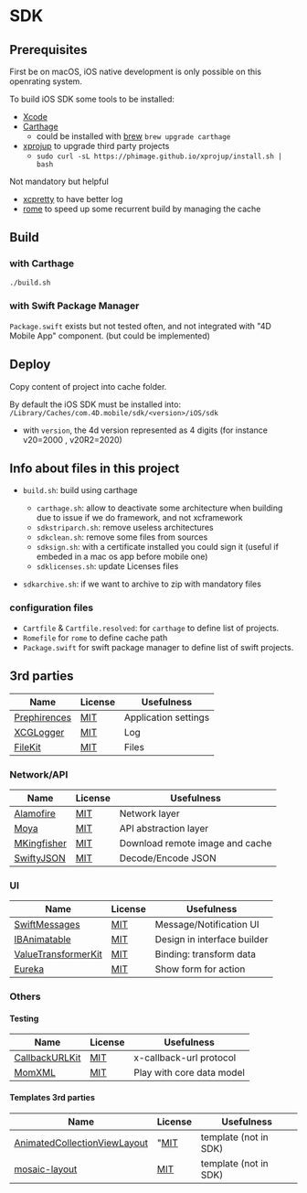# SDK

## Prerequisites

First be on macOS, iOS native development is only possible on this openrating system.

To build iOS SDK some tools to be installed:

- [Xcode](https://apps.apple.com/fr/app/xcode/id497799835?mt=12)
- [Carthage](https://github.com/Carthage/Carthage/issues/1194)
  - could be installed with [brew](https://brew.sh/) `brew upgrade carthage`
- [xprojup](https://github.com/phimage/xprojup) to upgrade third party projects
  - `sudo curl -sL https://phimage.github.io/xprojup/install.sh | bash`

Not mandatory but helpful

- [xcpretty](https://github.com/xcpretty/xcpretty) to have better log
- [rome](https://github.com/tmspzz/Rome) to speed up some recurrent build by managing the cache

## Build

### with Carthage

```bash
./build.sh
```

### with Swift Package Manager

`Package.swift` exists but not tested often, and not integrated with "4D Mobile App" component. (but could be implemented)

## Deploy

Copy content of project into cache folder.

By default the iOS SDK must be installed into: `/Library/Caches/com.4D.mobile/sdk/<version>/iOS/sdk`

- with `version`, the 4d version represented as 4 digits (for instance v20=2000 , v20R2=2020)



## Info about files in this project

- `build.sh`: build using carthage
  - `carthage.sh`: allow to deactivate some architecture when building due to issue if we do framework, and not xcframework
  - `sdkstriparch.sh`: remove useless architectures
  - `sdkclean.sh`: remove some files from sources
  - `sdksign.sh`: with a certificate installed you could sign it (useful if embeded in a mac os app before mobile one)
  - `sdklicenses.sh`: update Licenses files

- `sdkarchive.sh`: if we want to archive to zip with mandatory files

### configuration files

- `Cartfile` & `Cartfile.resolved`: for `carthage` to define list of projects.
- `Romefile` for `rome` to define cache path
- `Package.swift` for swift package manager to define list of swift projects.

## 3rd parties

| Name | License | Usefulness |
|-|-|-|
| [Prephirences](https://github.com/phimage/Prephirences) | [MIT](https://github.com/phimage/Prephirences/blob/master/LICENSE) | Application settings |
| [XCGLogger](https://github.com/DaveWoodCom/XCGLogger) | [MIT](https://github.com/DaveWoodCom/XCGLogger/blob/master/LICENSE) | Log | 
| [FileKit](https://github.com/nvzqz/FileKit) | [MIT](https://github.com/nvzqz/FileKit/blob/master/LICENSE.md) | Files |

### Network/API

| Name | License | Usefulness |
|-|-|-|
| [Alamofire](https://github.com/Alamofire/Alamofire ) | [MIT](https://github.com/Alamofire/Alamofire/blob/master/LICENSE) | Network layer |
| [Moya](https://github.com/Moya/Moya) | [MIT](https://github.com/Moya/Moya/blob/master/License.md) | API abstraction layer |
| [MKingfisher](https://github.com/onevcat/Kingfisher ) | [MIT](https://github.com/onevcat/Kingfisher/blob/master/LICENSE) | Download remote image and cache |
| [SwiftyJSON](https://github.com/SwiftyJSON/SwiftyJSON ) | [MIT](https://github.com/SwiftyJSON/SwiftyJSON/blob/master/LICENSE) | Decode/Encode JSON |

### UI

| Name | License | Usefulness |
|-|-|-|
| [SwiftMessages](https://github.com/SwiftKickMobile/SwiftMessages ) | [MIT](https://github.com/SwiftKickMobile/SwiftMessages/blob/master/LICENSE.md) | Message/Notification UI | 
| [IBAnimatable](https://github.com/IBAnimatable/IBAnimatable) | [MIT](https://github.com/IBAnimatable/IBAnimatable/blob/master/LICENSE) | Design in interface builder | 
| [ValueTransformerKit](https://github.com/phimage/ValueTransformerKit) | [MIT](https://github.com/phimage/ValueTransformerKit/blob/master/LICENSE) | Binding: transform data | 
| [Eureka](https://github.com/xmartlabs/Eureka ) | [MIT](https://github.com/xmartlabs/Eureka/blob/master/LICENSE) | Show form for action |

### Others

#### Testing

| Name | License | Usefulness |
|-|-|-|
| [CallbackURLKit](https://github.com/phimage/CallbackURLKit ) | [MIT](https://github.com/phimage/CallbackURLKit/blob/master/LICENSE) | x-callback-url protocol | 
| [MomXML](https://github.com/phimage/MomXML) | [MIT](https://github.com/phimage/MomXML/blob/master/LICENSE) | Play with core data model |

#### Templates 3rd parties

| Name | License | Usefulness |
|-|-|-|
| [AnimatedCollectionViewLayout](https://github.com/KelvinJin/AnimatedCollectionViewLayout) | "[MIT](https://github.com/KelvinJin/AnimatedCollectionViewLayout/blob/master/LICENSE) | template (not in SDK) |
| [mosaic-layout]( https://github.com/vinnyoodles/mosaic-layout) | [MIT](https://github.com/vinnyoodles/mosaic-layout/blob/master/LICENSE) | template (not in SDK) |

